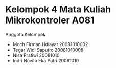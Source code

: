# Kelompok 4 Mata Kuliah Mikrokontroler A081

Anggota Kelompok
- Moch Firman Hdiayat     20081010002
- Tegar Widi Saputro      20081010008
- Nisa Pratiwi            20081010
- Indri Novita Eka Putri  20081010
